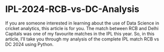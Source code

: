 # IPL-2024-RCB-vs-DC-Analysis
If you are someone interested in learning about the use of Data Science in cricket analytics, this article is for you. The match between RCB and Delhi Capitals was one of my favourite matches in the IPL this year. So, in this article, I’ll take you through my analysis of the complete IPL match RCB vs DC 2024 using Python.  
